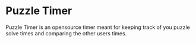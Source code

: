 # Puzzle Timer
Puzzle Timer is an opensource timer meant for keeping track of you puzzle solve times and comparing the other users times.  


